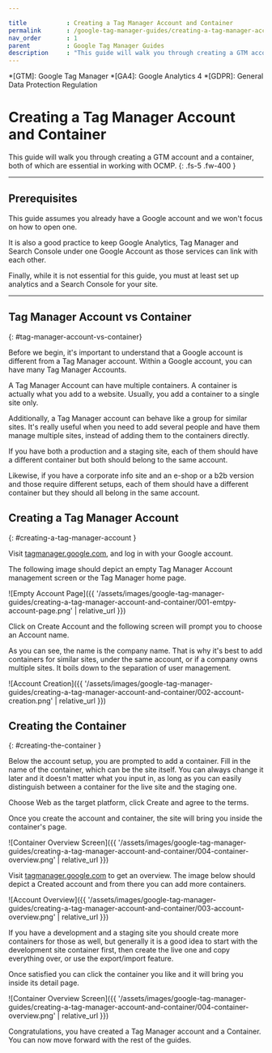 ```yaml
---

title			: Creating a Tag Manager Account and Container
permalink		: /google-tag-manager-guides/creating-a-tag-manager-account-and-container
nav_order		: 1
parent			: Google Tag Manager Guides
description		: "This guide will walk you through creating a GTM account and a container, both of which are essential in working with OCMP."
---
```


*[GTM]: Google Tag Manager
*[GA4]: Google Analytics 4
*[GDPR]: General Data Protection Regulation

# Creating a Tag Manager Account and Container

This guide will walk you through creating a GTM account and a container, both of which are essential in working with OCMP.
{: .fs-5 .fw-400 }

----

## Prerequisites

This guide assumes you already have a Google account and we won't focus on how to open one.

It is also a good practice to keep Google Analytics, Tag Manager and Search Console under one Google Account as those services can link with each other.

Finally, while it is not essential for this guide, you must at least set up analytics and a Search Console for your site.

----

## Tag Manager Account vs Container
{: #tag-manager-account-vs-container}

Before we begin, it's important to understand that a Google account is different from a Tag Manager account. Within a Google account, you can have many Tag Manager Accounts.

A Tag Manager Account can have multiple containers. A container is actually what you add to a website. Usually, you add a container to a single site only.

Additionally, a Tag Manager account can behave like a group for similar sites. It's really useful when you need to add several people and have them manage multiple sites, instead of adding them to the containers directly.

If you have both a production and a staging site, each of them should have a different container but both should belong to the same account.

Likewise, if you have a corporate info site and an e-shop or a b2b version and those require different setups, each of them should have a different container but they should all belong in the same account.

## Creating a Tag Manager Account
{: #creating-a-tag-manager-account }

Visit [tagmanager.google.com](https://tagmanager.google.com), and log in with your Google account.

The following image should depict an empty Tag Manager Account management screen or the Tag Manager home page.

![Empty Account Page]({{ '/assets/images/google-tag-manager-guides/creating-a-tag-manager-account-and-container/001-emtpy-account-page.png' | relative_url }})

Click on Create Account and the following screen will prompt you to choose an Account name.

As you can see, the name is the company name. That is why it's best to add containers for similar sites, under the same account, or if a company owns multiple sites. It boils down to the separation of user management.

![Account Creation]({{ '/assets/images/google-tag-manager-guides/creating-a-tag-manager-account-and-container/002-account-creation.png' | relative_url }})

## Creating the Container
{: #creating-the-container }

Below the account setup, you are prompted to add a container. Fill in the name of the container, which can be the site itself. You can always change it later and it doesn't matter what you input in, as long as you can easily distinguish between a container for the live site and the staging one.

Choose Web as the target platform, click Create and agree to the terms.

Once you create the account and container, the site will bring you inside the container's page.

![Container Overview Screen]({{ '/assets/images/google-tag-manager-guides/creating-a-tag-manager-account-and-container/004-container-overview.png' | relative_url }})

Visit [tagmanager.google.com](https://tagmanager.google.com) to get an overview.
The image below should depict a Created account and from there you can add more containers.

![Account Overview]({{ '/assets/images/google-tag-manager-guides/creating-a-tag-manager-account-and-container/003-account-overview.png' | relative_url }})

If you have a development and a staging site you should create more containers for those as well, but generally it is a good idea to start with the development site container first, then create the live one and copy everything over, or use the export/import feature.

Once satisfied you can click the container you like and it will bring you inside its detail page.

![Container Overview Screen]({{ '/assets/images/google-tag-manager-guides/creating-a-tag-manager-account-and-container/004-container-overview.png' | relative_url }})

Congratulations, you have created a Tag Manager account and a Container. You can now move forward with the rest of the guides.
